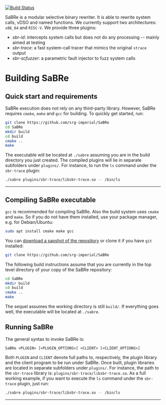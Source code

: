 [![Build Status](https://travis-ci.com/srg-imperial/SaBRe.svg?branch=master)](https://travis-ci.com/srg-imperial/SaBRe)

SaBRe is a modular selective binary rewriter.
It is able to rewrite system calls, vDSO and named functions.
We currently support two architectures: `x86_64` and `RISC-V`.
We provide three plugins:
* *sbr-id*: intercepts system calls but does not do any processing -- mainly aimed at testing
* *sbr-trace*: a fast system-call tracer that mimics the original `strace` output
* *sbr-scfuzzer*: a parametric fault injector to fuzz system calls

# Building SaBRe

## Quick start and requirements

SaBRe execution does not rely on any third-party library.
However, SaBRe requires `cmake`, `make` and `gcc` for building.
To quickly get started, run:

```bash
git clone https://github.com/srg-imperial/SaBRe
cd SaBRe
mkdir build
cd build 
cmake ..
make
```

The executable will be located at `./sabre` assuming you are in the build
directory you just created.
The compiled plugins will lie in separate subfolders under `plugins/`.
For instance, to run the `ls` command under the `sbr-trace` plugin:

```bash
./sabre plugins/sbr-trace/libsbr-trace.so -- /bin/ls
```

___


## Compiling SaBRe executable

`gcc` is recommended for compiling SaBRe.
Also the build system uses `cmake` and `make`. 
So if you do not have them installed, use your package manager, e.g. for Debian/Ubuntu:

```bash
sudo apt install cmake make gcc
```

You can [download a sapshot of the repository](https://github.com/srg-imperial/SaBRe/archive/master.zip) or clone it if you have `git` installed:

```bash
git clone https://github.com/srg-imperial/SaBRe
```

The following build instructions assume that you are currently in the top level directory
of your copy of the SaBRe repository:

```bash
cd SaBRe
mkdir build
cd build
cmake ..
make
```

The sequel assumes the working directory is still `build/`.
If everything goes well, the executable will be located at `./sabre`.

## Running SaBRe

The general syntax to invoke SaBRe is:

```
SaBRe <PLUGIN> [<PLUGIN_OPTIONS>] <CLIENT> [<CLIENT_OPTIONS>]
```

Both `PLUGIN` and `CLIENT` denote full paths to, respectively, the plugin library and the client program to be run under SaBRe.
Once built, plugin libraries are located in separate subfolders under `plugins/`.
For instance, the path to the `sbr-trace` library is: `plugins/sbr-trace/libsbr-trace.so`.
As a full working example, if you want to execute the `ls` command under the `sbr-trace` plugin, just run:

```bash
./sabre plugins/sbr-trace/libsbr-trace.so -- /bin/ls
```
___


